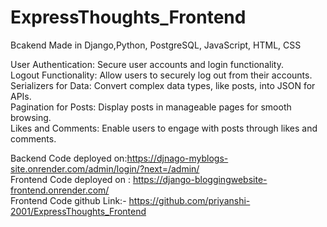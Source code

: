 # ExpressThoughts_Frontend

Bcakend Made in Django,Python, PostgreSQL, JavaScript, HTML, CSS<br/>

User Authentication: Secure user accounts and login functionality. <br/>
Logout Functionality: Allow users to securely log out from their accounts.  <br/>
Serializers for Data: Convert complex data types, like posts, into JSON for APIs. <br/>
Pagination for Posts: Display posts in manageable pages for smooth browsing. <br/>
Likes and Comments: Enable users to engage with posts through likes and comments.<br/>

Backend Code deployed on:https://djnago-myblogs-site.onrender.com/admin/login/?next=/admin/ <br/>
Frontend Code deployed on : https://django-bloggingwebsite-frontend.onrender.com/ <br/>
Frontend Code github Link:- https://github.com/priyanshi-2001/ExpressThoughts_Frontend<br/>

